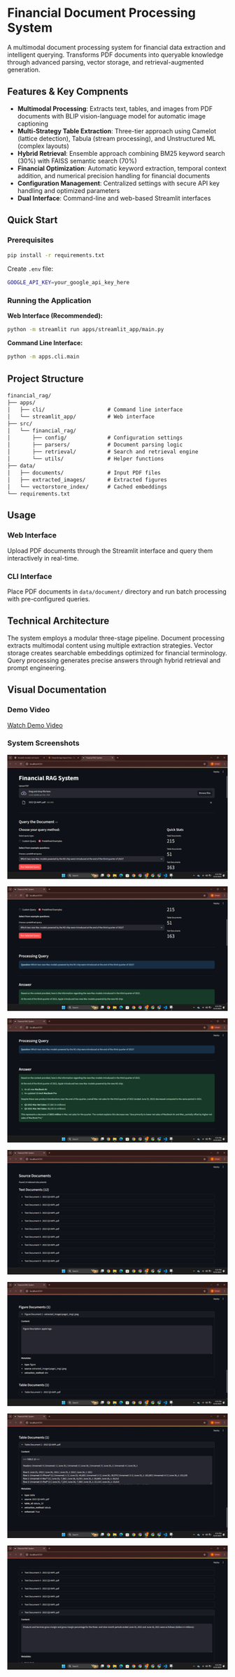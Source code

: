 # Financial Document Processing System

A multimodal document processing system for financial data extraction and intelligent querying. Transforms PDF documents into queryable knowledge through advanced parsing, vector storage, and retrieval-augmented generation.

## Features & Key Compnents

- **Multimodal Processing**: Extracts text, tables, and images from PDF documents with BLIP vision-language model for automatic image captioning
- **Multi-Strategy Table Extraction**: Three-tier approach using Camelot (lattice detection), Tabula (stream processing), and Unstructured ML (complex layouts)
- **Hybrid Retrieval**: Ensemble approach combining BM25 keyword search (30%) with FAISS semantic search (70%)
- **Financial Optimization**: Automatic keyword extraction, temporal context addition, and numerical precision handling for financial documents
- **Configuration Management**: Centralized settings with secure API key handling and optimized parameters
- **Dual Interface**: Command-line and web-based Streamlit interfaces

## Quick Start

### Prerequisites

```bash
pip install -r requirements.txt
```

Create `.env` file:
```bash
GOOGLE_API_KEY=your_google_api_key_here
```

### Running the Application

**Web Interface (Recommended):**
```bash
python -m streamlit run apps/streamlit_app/main.py
```

**Command Line Interface:**
```bash
python -m apps.cli.main
```

## Project Structure

```
financial_rag/
├── apps/
│   ├── cli/                    # Command line interface
│   └── streamlit_app/          # Web interface
├── src/
│   └── financial_rag/
│       ├── config/             # Configuration settings
│       ├── parsers/            # Document parsing logic
│       ├── retrieval/          # Search and retrieval engine
│       └── utils/              # Helper functions
├── data/
│   ├── documents/              # Input PDF files
│   ├── extracted_images/       # Extracted figures
│   └── vectorstore_index/      # Cached embeddings
└── requirements.txt
```

## Usage

### Web Interface
Upload PDF documents through the Streamlit interface and query them interactively in real-time.

### CLI Interface
Place PDF documents in `data/document/` directory and run batch processing with pre-configured queries.

## Technical Architecture

The system employs a modular three-stage pipeline. Document processing extracts multimodal content using multiple extraction strategies. Vector storage creates searchable embeddings optimized for financial terminology. Query processing generates precise answers through hybrid retrieval and prompt engineering.

## Visual Documentation

### Demo Video
[Watch Demo Video](images/demo_mm_rag.mp4)

### System Screenshots

![one](images/one.png)

![two](images/two.png)

![three](images/three.png)

![four](images/four.png)

![five](images/five.png)

![six](images/six.png)

![seven](images/seven.png)